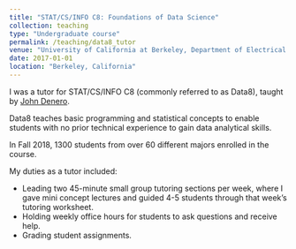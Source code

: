 ```yaml
---
title: "STAT/CS/INFO C8: Foundations of Data Science"
collection: teaching
type: "Undergraduate course"
permalink: /teaching/data8_tutor
venue: "University of California at Berkeley, Department of Electrical Engineering and Computer Science"
date: 2017-01-01
location: "Berkeley, California"
---
```


I was a tutor for STAT/CS/INFO C8 (commonly referred to as Data8), taught by [John Denero](http://denero.org/). 

Data8 teaches basic programming and statistical concepts to enable students with no prior technical experience to gain data analytical skills.  

In Fall 2018, 1300 students from over 60 different majors enrolled in the course.
  
My duties as a tutor included:
 * Leading two 45-minute small group tutoring sections per week, where I gave
mini concept lectures and guided 4-5 students through that week’s tutoring
worksheet.
 * Holding weekly office hours for students to ask questions and receive help.
 * Grading student assignments.

